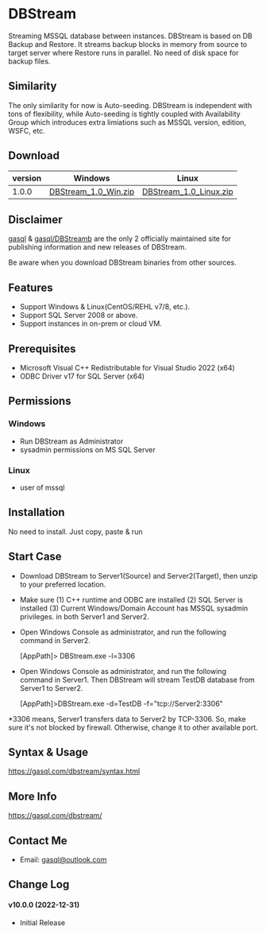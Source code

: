 # DBStream

Streaming MSSQL database between instances. DBStream is based on DB Backup and Restore. It streams backup blocks in memory from source to target server where Restore runs in parallel. No need of disk space for backup files. 

## Similarity

The only similarity for now is Auto-seeding. DBStream is independent with tons of flexibility, while Auto-seeding is tightly coupled with Availability Group which introduces extra limiations such as MSSQL version, edition, WSFC, etc. 

## Download

| version | Windows                                                      | Linux                                                        |
| ------- | ------------------------------------------------------------ | ------------------------------------------------------------ |
| 1.0.0    | [DBStream_1.0_Win.zip](https://gasql.com/media/DBStream_1.0_Win.zip) | [DBStream_1.0_Linux.zip](https://gasql.com/media/DBStream_1.0_Linux.zip) |

## Disclaimer

[gasql](https://gasql.com) & [gasql/DBStreamb](https://github.com/gasql/DBStream) are the only 2 officially maintained site for publishing information and new releases of DBStream.

Be aware when you download DBStream binaries from other sources.

## Features

* Support Windows & Linux(CentOS/REHL v7/8, etc.).
* Support SQL Server 2008 or above.
* Support instances in on-prem or cloud VM.

## Prerequisites

* Microsoft Visual C++ Redistributable for Visual Studio 2022 (x64)
* ODBC Driver v17 for SQL Server (x64)

## Permissions
### Windows
* Run DBStream as Administrator
* sysadmin permissions on MS SQL Server
### Linux 
* user of mssql

## Installation
No need to install. Just copy, paste & run

## Start Case

- Download DBStream to Server1(Source) and Server2(Target), then unzip to your preferred location. 

- Make sure (1) C++ runtime and ODBC are installed (2) SQL Server is installed (3) Current Windows/Domain Account has MSSQL sysadmin privileges. in both Server1 and Server2.

- Open Windows Console as administrator, and run the following command in Server2. 

  [AppPath]> DBStream.exe -l=3306

- Open Windows Console as administrator, and run the following command in Server1. Then DBStream will stream TestDB database from Server1 to Server2.

  [AppPath]>DBStream.exe -d=TestDB -f="tcp://Server2:3306"

*3306 means, Server1 transfers data to Server2 by TCP-3306. So, make sure it's not blocked by firewall. Otherwise, change it to other available port.

## Syntax & Usage
https://gasql.com/dbstream/syntax.html

## More Info
https://gasql.com/dbstream/

## Contact Me

- Email: gasql@outlook.com

## Change Log

#### v10.0.0 (2022-12-31)

- Initial Release
